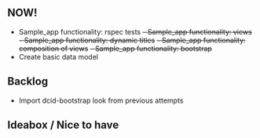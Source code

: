 ## NOW!

- Sample_app functionality: rspec tests
~~- Sample_app functionality: views~~
~~- Sample_app functionality: dynamic titles~~
~~- Sample_app functionality: composition of views~~
~~- Sample_app functionality: bootstrap~~
- Create basic data model


## Backlog

- Import dcid-bootstrap look from previous attempts


## Ideabox / Nice to have